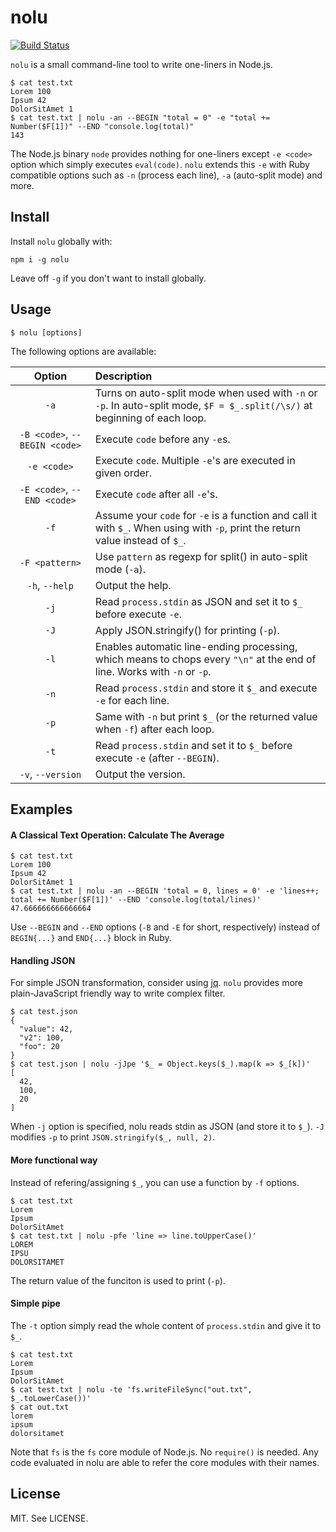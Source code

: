 
# nolu

[![Build Status](https://travis-ci.org/kizz/nolu.svg?branch=master)](https://travis-ci.org/kizz/nolu)

`nolu` is a small command-line tool to write one-liners in Node.js.

```
$ cat test.txt
Lorem 100
Ipsum 42
DolorSitAmet 1
$ cat test.txt | nolu -an --BEGIN "total = 0" -e "total += Number($F[1])" --END "console.log(total)"
143
```

The Node.js binary `node` provides nothing for one-liners except `-e <code>` option which simply executes `eval(code)`.
`nolu` extends this `-e` with Ruby compatible options such as `-n` (process each line), `-a` (auto-split mode) and more.

## Install

Install `nolu` globally with:

```
npm i -g nolu
```

Leave off `-g` if you don't want to install globally.

## Usage

```
$ nolu [options]
```

The following options are available:

|Option|Description|
|:----:|:------------|
|`-a`|Turns on auto-split mode when used with `-n` or `-p`. In auto-split mode, `$F = $_.split(/\s/)` at beginning of each loop.|
|`-B <code>`, `--BEGIN <code>`|Execute `code` before any `-e`s.|
|`-e <code>`|Execute `code`. Multiple `-e`'s are executed in given order.|
|`-E <code>`, `--END <code>`|Execute `code` after all `-e`'s.|
|`-f`|Assume your `code` for `-e` is a function and call it with `$_`. When using with `-p`, print the return value instead of `$_`.|
|`-F <pattern>`|Use `pattern` as regexp for split() in auto-split mode (`-a`).|
|`-h`, `--help`|Output the help.|
|`-j`|Read `process.stdin` as JSON and set it to `$_` before execute `-e`.|
|`-J`|Apply JSON.stringify() for printing (`-p`).|
|`-l`|Enables automatic line-ending processing, which means to chops every `"\n"` at the end of line. Works with `-n` or `-p`.|
|`-n`|Read `process.stdin` and store it `$_` and execute `-e` for each line.|
|`-p`|Same with `-n` but print `$_` (or the returned value when `-f`) after each loop.|
|`-t`|Read `process.stdin` and set it to `$_` before execute `-e` (after `--BEGIN`).|
|`-v`, `--version`|Output the version.|

## Examples

#### A Classical Text Operation: Calculate The Average

```
$ cat test.txt
Lorem 100
Ipsum 42
DolorSitAmet 1
$ cat test.txt | nolu -an --BEGIN 'total = 0, lines = 0' -e 'lines++; total += Number($F[1])' --END 'console.log(total/lines)'
47.666666666666664
```

Use `--BEGIN` and `--END` options (`-B` and `-E` for short, respectively) instead of `BEGIN{...}` and `END{...}` block in Ruby.

#### Handling JSON

For simple JSON transformation, consider using [jq](https://stedolan.github.io/jq/).
`nolu` provides more plain-JavaScript friendly way to write complex filter.

```
$ cat test.json
{
  "value": 42,
  "v2": 100,
  "foo": 20
}
$ cat test.json | nolu -jJpe '$_ = Object.keys($_).map(k => $_[k])'
[
  42,
  100,
  20
]
```

When `-j` option is specified, nolu reads stdin as JSON (and store it to `$_`).
`-J` modifies `-p` to print `JSON.stringify($_, null, 2)`.

#### More functional way

Instead of refering/assigning `$_`, you can use a function by `-f` options.

```
$ cat test.txt
Lorem
Ipsum
DolorSitAmet
$ cat test.txt | nolu -pfe 'line => line.toUpperCase()'
LOREM
IPSU
DOLORSITAMET
```

The return value of the funciton is used to print (`-p`).

#### Simple pipe

The `-t` option simply read the whole content of `process.stdin` and give it to `$_`.

```
$ cat test.txt
Lorem
Ipsum
DolorSitAmet
$ cat test.txt | nolu -te 'fs.writeFileSync("out.txt", $_.toLowerCase())'
$ cat out.txt
lorem
ipsum
dolorsitamet
```

Note that `fs` is the `fs` core module of Node.js.
No `require()` is needed.
Any code evaluated in nolu are able to refer the core modules with their names.

## License

MIT. See LICENSE.
